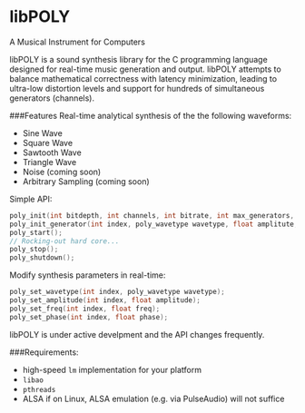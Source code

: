 libPOLY
=======

A Musical Instrument for Computers

libPOLY is a sound synthesis library for the C programming language designed for real-time music generation and output. libPOLY attempts to balance mathematical correctness with latency minimization, leading to ultra-low distortion levels and support for hundreds of simultaneous generators (channels).

###Features
Real-time analytical synthesis of the the following waveforms:
  - Sine Wave
  - Square Wave
  - Sawtooth Wave
  - Triangle Wave
  - Noise (coming soon)
  - Arbitrary Sampling (coming soon)

Simple API:
```C
poly_init(int bitdepth, int channels, int bitrate, int max_generators, const char *filename);
poly_init_generator(int index, poly_wavetype wavetype, float amplitute, float freq);
poly_start();
// Rocking-out hard core...
poly_stop();
poly_shutdown();
```

Modify synthesis parameters in real-time:
```C
poly_set_wavetype(int index, poly_wavetype wavetype);
poly_set_amplitude(int index, float amplitude);
poly_set_freq(int index, float freq);
poly_set_phase(int index, float phase);
```

libPOLY is under active develpment and the API changes frequently.

###Requirements:
  - high-speed `lm` implementation for your platform
  - `libao`
  - `pthreads`
  - ALSA if on Linux, ALSA emulation (e.g. via PulseAudio) will not suffice
